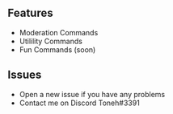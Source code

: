 ## Features

* Moderation Commands
* Utilility Commands
* Fun Commands (soon)

## Issues

* Open a new issue if you have any problems
* Contact me on Discord Toneh#3391

